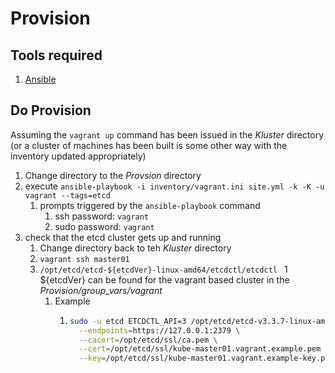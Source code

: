 # Provision

## Tools required
1. [Ansible](https://docs.ansible.com/ansible/latest/index.html)

## Do Provision
Assuming the `vagrant up` command has been issued in the _Kluster_ directory (or a cluster of machines
has been built is some other way with the inventory updated appropriately)

1. Change directory to the _Provsion_ directory
1. execute `ansible-playbook -i inventory/vagrant.ini site.yml -k -K -u vagrant --tags=etcd`
   1. prompts triggered by the `ansible-playbook` command
      1. ssh password: `vagrant`
      1. sudo password: `vagrant`
1. check that the etcd cluster gets up and running
   1. Change directory back to teh _Kluster_ directory
   1. `vagrant ssh master01`
   1. `/opt/etcd/etcd-${etcdVer}-linux-amd64/etcdctl/etcdctl `
      1 ${etcdVer} can be found for the vagrant based cluster in the _Provision/group_vars/vagrant_
      1. Example
         1. ```bash
            sudo -u etcd ETCDCTL_API=3 /opt/etcd/etcd-v3.3.7-linux-amd64/etcdctl member list \
              --endpoints=https://127.0.0.1:2379 \
              --cacert=/opt/etcd/ssl/ca.pem \
              --cert=/opt/etcd/ssl/kube-master01.vagrant.example.pem \
              --key=/opt/etcd/ssl/kube-master01.vagrant.example-key.pem
            ```
